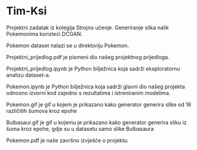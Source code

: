 # Tim-Ksi
Projektni zadatak iz kolegija Strojno učenje.
Generiranje slika nalik Pokemonima koristeći DCGAN.

Pokemon dataset nalazi se u direktoriju Pokemon.

Projektni_prijedlog.pdf je pismeni dio našeg projektnog prijedloga.

Projektni_prijedlog.ipynb je Python bilježnica koja sadrži eksploratornu analizu dataset-a.

Pokemon.ipynb je Python bilježnica koja sadrži glavni dio našeg projekta odnosno izvorni kod zajedno s rezultatima i istreniranim modelima.

Pokemon.gif je gif u kojem je prikazano kako generator generira slike od 16 različitih šumova kroz epohe

Bulbasaur.gif je gif u kojemu je prikazano kako generator generira sliku iz šuma kroz epohe, gdje su u datasetu samo slike Bulbasaura

Pokemon.pdf je naše završno izvješće o projektu.
